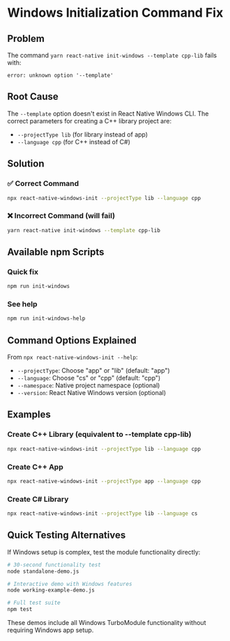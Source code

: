 # Windows Initialization Command Fix

## Problem
The command `yarn react-native init-windows --template cpp-lib` fails with:
```
error: unknown option '--template'
```

## Root Cause
The `--template` option doesn't exist in React Native Windows CLI. The correct parameters for creating a C++ library project are:
- `--projectType lib` (for library instead of app)
- `--language cpp` (for C++ instead of C#)

## Solution

### ✅ Correct Command
```bash
npx react-native-windows-init --projectType lib --language cpp
```

### ❌ Incorrect Command (will fail)
```bash
yarn react-native init-windows --template cpp-lib
```

## Available npm Scripts

### Quick fix
```bash
npm run init-windows
```

### See help
```bash
npm run init-windows-help
```

## Command Options Explained

From `npx react-native-windows-init --help`:

- `--projectType`: Choose "app" or "lib" (default: "app")
- `--language`: Choose "cs" or "cpp" (default: "cpp")  
- `--namespace`: Native project namespace (optional)
- `--version`: React Native Windows version (optional)

## Examples

### Create C++ Library (equivalent to --template cpp-lib)
```bash
npx react-native-windows-init --projectType lib --language cpp
```

### Create C++ App
```bash
npx react-native-windows-init --projectType app --language cpp
```

### Create C# Library  
```bash
npx react-native-windows-init --projectType lib --language cs
```

## Quick Testing Alternatives

If Windows setup is complex, test the module functionality directly:

```bash
# 30-second functionality test
node standalone-demo.js

# Interactive demo with Windows features  
node working-example-demo.js

# Full test suite
npm test
```

These demos include all Windows TurboModule functionality without requiring Windows app setup.